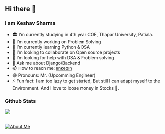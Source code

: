 ## Hi there 👋

<!--
**ksharma20/ksharma20** is a ✨ _special_ ✨ repository because its `README.md` (this file) appears on your GitHub profile.

Here are some ideas to get you started:

-->
 ### I am Keshav Sharma
- 🏛 I’m currently studying in 4th year COE, Thapar University, Patiala.
- 🔭 I’m currently working on Problem Solving
- 🌱 I’m currently learning Python & DSA
- 👯 I’m looking to collaborate on Open source projects
- 🤔 I’m looking for help with DSA & Problem solving
- 💬 Ask me about Django/Backend
- 📫 How to reach me: [linkedin](https://www.linkedin.com/in/ksharma20/)
- 😄 Pronouns: Mr. (Upcomming Engineer)
- ⚡ Fun fact: I am too lazy to get started, But still I can adapt myself to the Environment. And I love to loose money in Stocks 🙂.

### Github Stats

<a href="https://github.com/ksharma20/">
  <img align="center" src="https://github-readme-stats.vercel.app/api/top-langs/?username=ksharma20&hide=dart,javascript&title_color=ffffff&text_color=c9cacc&icon_color=2bbc8a&bg_color=1d1f21" />
</a>

<br/>[![About Me](https://github-readme-stats.vercel.app/api?username=ksharma20&show_icons=true&theme=tokyonight)](https://github.com/keshav-xebia)
